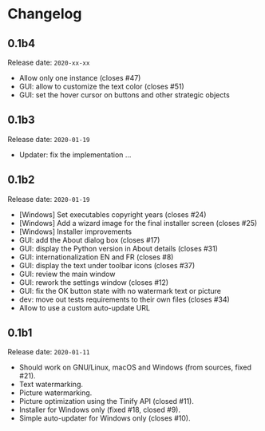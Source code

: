 # Changelog

## 0.1b4

Release date: `2020-xx-xx`

- Allow only one instance (closes #47)
- GUI: allow to customize the text color (closes #51)
- GUI: set the hover cursor on buttons and other strategic objects

## 0.1b3

Release date: `2020-01-19`

- Updater: fix the implementation ...

## 0.1b2

Release date: `2020-01-19`

- [Windows] Set executables copyright years (closes #24)
- [Windows] Add a wizard image for the final installer screen (closes #25)
- [Windows] Installer improvements
- GUI: add the About dialog box (closes #17)
- GUI: display the Python version in About details  (closes #31)
- GUI: internationalization EN and FR (closes #8)
- GUI: display the text under toolbar icons (closes #37)
- GUI: review the main window
- GUI: rework the settings window (closes #12)
- GUI: fix the OK button state with no watermark text or picture
- dev: move out tests requirements to their own files (closes #34)
- Allow to use a custom auto-update URL

## 0.1b1

Release date: `2020-01-11`

- Should work on GNU/Linux, macOS and Windows (from sources, fixed #21).
- Text watermarking.
- Picture watermarking.
- Picture optimization using the Tinify API (closed #11).
- Installer for Windows only (fixed #18, closed #9).
- Simple auto-updater for Windows only (closes #10).
